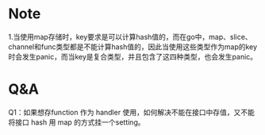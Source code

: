 # Note
1.当使用map存储时，key要求是可以计算hash值的，而在go中，map、slice、channel和func类型都是不能计算hash值的，因此当使用这些类型作为map的key时会发生panic，而当key是复合类型，并且包含了这四种类型，也会发生panic。

# Q&A
Q1：如果想存function 作为 handler 使用，如何解决不能在接口中存值，又不能将接口 hash 用 map 的方式挂一个setting。